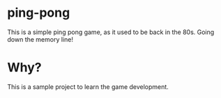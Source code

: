 # ping-pong
This is a simple ping pong game, as it used to be back in the 80s. Going down the memory line!

# Why?
This is a sample project to learn the game development. 

